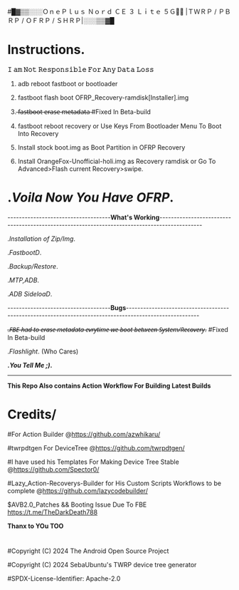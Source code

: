 #
#█▓▒▒░░░ＯｎｅＰｌｕｓ Ｎｏｒｄ ＣＥ ３ Ｌｉｔｅ ５Ｇ🦴🐾
|ＴＷＲＰ / ＰＢＲＰ / ＯＦＲＰ / ＳＨＲＰ|░░░▒▒▓█
#
# **Instructions**.

**𝙸 𝚊𝚖 𝙽𝚘𝚝 𝚁𝚎𝚜𝚙𝚘𝚗𝚜𝚒𝚋𝚕𝚎 𝙵𝚘𝚛 𝙰𝚗𝚢 𝙳𝚊𝚝𝚊 𝙻𝚘𝚜𝚜**

1. adb reboot fastboot or bootloader
   
2. fastboot flash boot OFRP_Recovery-ramdisk[Installer].img
 
3. ̶f̶̶a̶̶s̶̶t̶̶b̶̶o̶̶o̶̶t̶ ̶e̶̶r̶̶a̶̶s̶̶e̶ ̶m̶̶e̶̶t̶̶a̶̶d̶̶a̶̶t̶̶a̶  #Fixed In Beta-build
   
4. fastboot reboot recovery or Use Keys From Bootloader Menu To Boot Into Recovery
 
5. Install stock boot.img as Boot Partition in OFRP Recovery
 
6. Install OrangeFox-Unofficial-holi.img as Recovery ramdisk or Go To Advanced>Flash current Recovery>swipe.
    

# **._Voila Now You Have OFRP_.**
------------------------------------**What's Working**---------------------------------------------------------------------------------------------

._Installation of Zip/Img_.

._FastbootD_.

._Backup/Restore_.

._MTP,ADB_.

._ADB SideloaD_.

------------------------------------**Bugs**-------------------------------------------------------------------------------------------------------

._̶F̶̶B̶̶E̶-̶h̶̶a̶̶d̶ ̶t̶̶o̶ ̶e̶̶r̶̶a̶̶s̶̶e̶ ̶m̶̶e̶̶t̶̶a̶̶d̶̶a̶̶t̶̶a̶ ̶e̶̶v̶̶r̶̶y̶̶t̶̶i̶̶m̶̶e̶ ̶w̶̶e̶ ̶b̶̶o̶̶o̶̶t̶ ̶b̶̶e̶̶t̶̶w̶̶e̶̶e̶̶n̶ ̶S̶̶y̶̶s̶̶t̶̶e̶̶m̶/̶R̶̶e̶̶c̶̶o̶̶v̶̶e̶̶r̶̶y̶_. #Fixed In Beta-build

._Flashlight_. (Who Cares)

**._You Tell Me ;)_.**

---------------------------------------------------------------------------------------------------------------------------------------------------
**This Repo Also contains Action Workflow For Building Latest Builds**

# Credits/

#For Action Builder @https://github.com/azwhikaru/

#twrpdtgen For DeviceTree @https://github.com/twrpdtgen/

#I have used his Templates For Making Device Tree Stable @https://github.com/Spector0/

#Lazy_Action-Recoverys-Builder for His Custom Scripts Workflows to be complete @https://github.com/lazycodebuilder/

$AVB2.0_Patches && Booting Issue Due To FBE https://t.me/TheDarkDeath788

**Thanx  to YOu TOO**

#
#Copyright (C) 2024 The Android Open Source Project

#Copyright (C) 2024 SebaUbuntu's TWRP device tree generator

#SPDX-License-Identifier: Apache-2.0
#
